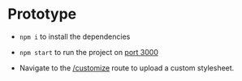 # Prototype

- `npm i` to install the dependencies

- `npm start` to run the project on [port 3000](http://localhost:3000/)

- Navigate to the [/customize](http://localhost:3000/customize) route to upload a custom stylesheet.
